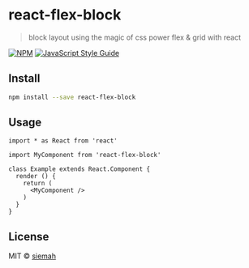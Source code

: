 # react-flex-block

> block layout using the magic of css power flex &amp; grid with react

[![NPM](https://img.shields.io/npm/v/react-flex-block.svg)](https://www.npmjs.com/package/react-flex-block) [![JavaScript Style Guide](https://img.shields.io/badge/code_style-standard-brightgreen.svg)](https://standardjs.com)

## Install

```bash
npm install --save react-flex-block
```

## Usage

```tsx
import * as React from 'react'

import MyComponent from 'react-flex-block'

class Example extends React.Component {
  render () {
    return (
      <MyComponent />
    )
  }
}
```

## License

MIT © [siemah](https://github.com/siemah)
